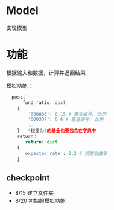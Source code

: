 # Model
实现模型

# 功能
根据输入和数据，计算并返回结果

模拟功能：
```python
  post：
      fund_ratio: dict
    {
        '000080': 0.15 # 基金编号: 比例
        '000307': 0.6 # 基金编号: 比例
        ……
    }   *权重为0的基金也要包含在字典中
    return：
       return: dict
    {  
      'expected_rate': 0.2 # 预期收益率
    }
  ```
  

## checkpoint
- 8/15 建立文件夹
- 8/20 初始的模拟功能
